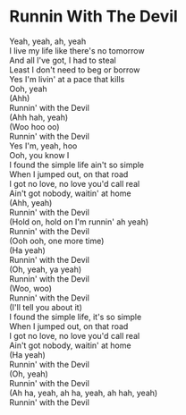 # Runnin With The Devil

Yeah, yeah, ah, yeah  
I live my life like there's no tomorrow  
And all I've got, I had to steal  
Least I don't need to beg or borrow  
Yes I'm livin' at a pace that kills  
Ooh, yeah  
  (Ahh)  
Runnin' with the Devil  
  (Ahh hah, yeah)  
  (Woo hoo oo)  
Runnin' with the Devil  
Yes I'm, yeah, hoo  
Ooh, you know I  
I found the simple life ain't so simple  
When I jumped out, on that road  
I got no love, no love you'd call real  
Ain't got nobody, waitin' at home  
(Ahh, yeah)  
Runnin' with the Devil  
  (Hold on, hold on I'm runnin' ah yeah)  
Runnin' with the Devil  
 (Ooh ooh, one more time)  
  (Ha yeah)  
Runnin' with the Devil  
  (Oh, yeah, ya yeah)  
Runnin' with the Devil  
  (Woo, woo)  
Runnin' with the Devil  
  (I'll tell you about it)  
I found the simple life, it's so simple  
When I jumped out, on that road  
I got no love, no love you'd call real  
Ain't got nobody, waitin' at home  
  (Ha yeah)  
Runnin' with the Devil  
  (Oh, yeah)  
Runnin' with the Devil  
  (Ah ha, yeah, ah ha, yeah, ah hah, yeah)  
Runnin' with the Devil

